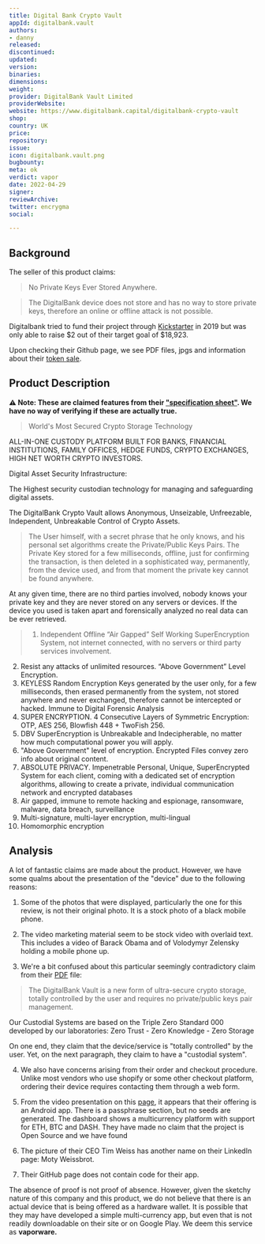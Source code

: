 ```yaml
---
title: Digital Bank Crypto Vault
appId: digitalbank.vault
authors:
- danny
released: 
discontinued: 
updated: 
version: 
binaries: 
dimensions:
weight: 
provider: DigitalBank Vault Limited
providerWebsite:
website: https://www.digitalbank.capital/digitalbank-crypto-vault
shop: 
country: UK
price: 
repository: 
issue: 
icon: digitalbank.vault.png
bugbounty: 
meta: ok
verdict: vapor
date: 2022-04-29
signer: 
reviewArchive: 
twitter: encrygma
social: 

---
```


## Background

The seller of this product claims: 

> No Private Keys Ever Stored Anywhere.

> The DigitalBank device does not store and has no way to store private keys, therefore an online or offline attack is not possible.

Digitalbank tried to fund their project through [Kickstarter](https://www.kickstarter.com/projects/digitalbank/the-ultra-secure-crypto-storage-and-communication-device/description) in 2019 but was only able to raise $2 out of their target goal of $18,923.

Upon checking their Github page, we see PDF files, jpgs and information about their [token sale](https://github.com/DbankVault/DBV-Vault/wiki/TOKEN-PROMOTION).

## Product Description 

**⚠️ Note: These are claimed features from their ["specification sheet"](https://www.digitalbank.capital/_files/ugd/f12fcd_d4abdf868f7e462cac4ec1be22a01b33.pdf). We have no way of verifying if these are actually true.**

> World's Most Secured Crypto Storage Technology
>
ALL-IN-ONE CUSTODY PLATFORM BUILT FOR BANKS, FINANCIAL INSTITUTIONS, FAMILY OFFICES, HEDGE FUNDS, CRYPTO EXCHANGES, HIGH NET WORTH CRYPTO INVESTORS. 
>
Digital Asset Security Infrastructure: 
>
The Highest security custodian technology for managing and safeguarding digital assets.
>
The DigitalBank Crypto Vault allows Anonymous, Unseizable, Unfreezable, Independent, Unbreakable Control of Crypto Assets.
>
> The User himself, with a secret phrase that he only knows, and his personal set algorithms create the Private/Public Keys Pairs. The Private Key stored for a few milliseconds, offline, just for confirming the transaction, is then deleted in a sophisticated way, permanently, from the device used, and from that moment the private key
cannot be found anywhere.
>
At any given time, there are no third parties involved, nobody knows your private key and they are never stored on any servers or devices. If the device you used is taken apart and forensically analyzed no real data can be ever retrieved.
>
>1. Independent Offline “Air Gapped” Self Working SuperEncryption System, not internet connected, with no servers or third party services involvement.
2. Resist any attacks of unlimited resources. “Above Government”
Level Encryption.
3. KEYLESS Random Encryption Keys generated by the user only,
for a few milliseconds, then erased permanently from the system,
not stored anywhere and never exchanged, therefore cannot be
intercepted or hacked. Immune to Digital Forensic Analysis
4. SUPER ENCRYPTION. 4 Consecutive Layers of Symmetric Encryption: OTP, AES 256, Blowfish 448 + TwoFish 256.
5. DBV SuperEncryption is Unbreakable and Indecipherable, no matter how much computational power you will apply.
6. "Above Government" level of encryption. Encrypted Files convey
zero info about original content.
7. ABSOLUTE PRIVACY. Impenetrable Personal, Unique, SuperEncrypted System for each client, coming with a dedicated set of encryption algorithms, allowing to create a private, individual
communication network and encrypted databases
8. Air gapped, immune to remote hacking and espionage, ransomware, malware, data breach, surveillance
9. Multi-signature, multi-layer encryption, multi-lingual
10. Homomorphic encryption

## Analysis 

A lot of fantastic claims are made about the product. However, we have some qualms about the presentation of the "device" due to the following reasons: 

1. Some of the photos that were displayed, particularly the one for this review, is not their original photo. It is a stock photo of a black mobile phone. 

2. The video marketing material seem to be stock video with overlaid text. This includes a video of Barack Obama and of Volodymyr Zelensky holding a mobile phone up. 

3. We're a bit confused about this particular seemingly contradictory claim from their [PDF](https://www.digitalbankvault.com/_files/ugd/f12fcd_15dc880a992a4f7db52c357faffd7289.pdf) file: 

> The DigitalBank Vault is a new form of ultra-secure crypto storage, totally controlled by the user and requires no private/public keys pair management.
>
Our Custodial Systems are based on the Triple Zero Standard 000 developed by our laboratories: Zero Trust - Zero Knowledge - Zero Storage

On one end, they claim that the device/service is "totally controlled" by the user. Yet, on the next paragraph, they claim to have a "custodial system". 

4. We also have concerns arising from their order and checkout procedure. Unlike most vendors who use shopify or some other checkout platform, ordering their device requires contacting them through a web form. 

5. From the video presentation on this [page](https://www.digitalbankvault.com/the-digitalbank-crypto-vault), it appears that their offering is an Android app. There is a passphrase section, but no seeds are generated. The dashboard shows a multicurrency platform with support for ETH, BTC and DASH. They have made no claim that the project is Open Source and we have found 

6. The picture of their CEO Tim Weiss has another name on their LinkedIn page: Moty Weissbrot. 

7. Their GitHub page does not contain code for their app. 

The absence of proof is not proof of absence. However, given the sketchy nature of this company and this product, we do not believe that there is an actual device that is being offered as a hardware wallet. It is possible that they may have developed a simple multi-currency app, but even that is not readily downloadable on their site or on Google Play. We deem this service as **vaporware.**  